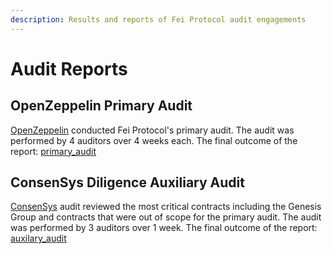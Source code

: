 ```yaml
---
description: Results and reports of Fei Protocol audit engagements
---
```


# Audit Reports

## OpenZeppelin Primary Audit

[OpenZeppelin](https://openzeppelin.com/security-audits/) conducted Fei Protocol's primary audit. The audit was performed by 4 auditors over 4 weeks each. The final outcome of the report: [primary\_audit](https://blog.openzeppelin.com/private-report-fei-2021-02-05/) 

## ConsenSys Diligence Auxiliary Audit

[ConsenSys](https://consensys.net/diligence/) audit reviewed the most critical contracts including the Genesis Group and contracts that were out of scope for the primary audit. The audit was performed by 3 auditors over 1 week. The final outcome of the report: [auxilary\_audit](https://consensys.net/diligence/audits/private/ry1ns1eecf8a2h/#purchasing-and-committing-still-possible-after-launch)

